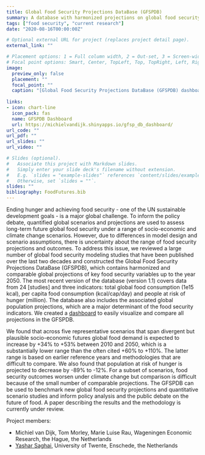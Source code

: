 ```yaml
---
title: Global Food Security Projections DataBase (GFSPDB)
summary: A database with harmonized projections on global food security indicators (global food consumption, per capita calorie consumption and people at risk of hunger) up to 2050.
tags: ["food security", "current research"]
date: "2020-08-16T00:00:00Z"

# Optional external URL for project (replaces project detail page).
external_link: ""

# Placement options: 1 = Full column width, 2 = Out-set, 3 = Screen-width
# Focal point options: Smart, Center, TopLeft, Top, TopRight, Left, Right, BottomLeft, Bottom, BottomRight
image:
  preview_only: false
  placement: ""
  focal_point: ""
  caption: "[Global Food Security Projections DataBase (GFSPDB) dashboard](https://michielvandijk.shinyapps.io/gfsp_db_dashboard/)"
  
links:
- icon: chart-line
  icon_pack: fas
  name: GFSPDB Dashboard
  url: https://michielvandijk.shinyapps.io/gfsp_db_dashboard/
url_code: ""
url_pdf: ""
url_slides: ""
url_video: ""

# Slides (optional).
#   Associate this project with Markdown slides.
#   Simply enter your slide deck's filename without extension.
#   E.g. `slides = "example-slides"` references `content/slides/example-slides.md`.
#   Otherwise, set `slides = ""`.
slides: ""
bibliography: FoodFutures.bib
---
```


Ending hunger and achieving food security - one of the UN sustainable development goals - is a major global challenge. To inform the policy debate, quantified global scenarios and projections are used to assess long-term future global food security under a range of socio-economic and climate change scenarios. However, due to differences in model design and scenario assumptions, there is uncertainty about the range of food security projections and outcomes. To address this issue, we reviewed a large number of global food security modeling studies that have been published over the last two decades and constructed the Global Food Security Projections DataBase (GFSPDB), which contains harmonized and comparable global projections of key food security variables up to the year 2050. The most recent version of the database (version 1.1) covers data from 24 [studies] and three indicators: total global food consumption (1e15 kcal), per capita food consumption (kcal/cap/day) and people at risk of hunger (million). The database also includes the associated global population projections, which are a major determinant of the food security indicators. We created a [dashboard](https://michielvandijk.shinyapps.io/gfsp_db_dashboard/) to easily visualize and compare all projections in the GFSPDB.

<!-- 
TO DO
iframe - not used because it does not look nice
<iframe src="https://michielvandijk.shinyapps.io/gfsp_db_dashboard/" width="672" height="400px">

Add reference list. Can only be done via rmarkdown but does not seem to render via Hugo. Check if it renders for post, which it should and perhaps not for projects. 
 -->


We found that across five representative scenarios that span divergent but plausible socio-economic futures global food demand is expected to increase by +34% to +53% between 2010 and 2050, which is a substantially lower range than the often cited +60% to +110%. The latter range is based on earlier reference years and methodologies that are difficult to compare. We also found that population at risk of hunger is projected to decrease by -89% to -12%. For a subset of scenarios, food security outcomes worsen under climate change but comparison is difficult because of the small number of comparable projections. The GFSPDB can be used to benchmark new global food security projections and quantitative scenario studies and inform policy analysis and the public debate on the future of food. A paper describing the results and the methodology is currently under review. 

Project members:
- Michiel van Dijk, Tom Morley, Marie Luise Rau, Wageningen Economic Research, the Hague, the Netherlands
- [Yashar Saghai](https://yasharsaghai.com/), University of Twente, Enschede, the Netherlands